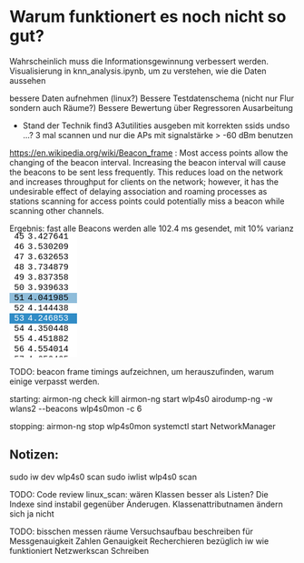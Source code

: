 # Warum funktionert es noch nicht so gut?
Wahrscheinlich muss die Informationsgewinnung verbessert werden.
Visualisierung in knn_analysis.ipynb, um zu verstehen, wie die Daten aussehen




bessere Daten aufnehmen (linux?)
Bessere Testdatenschema (nicht nur Flur sondern auch Räume?)
Bessere Bewertung über Regressoren
Ausarbeitung
- Stand der Technik find3
A3utilities ausgeben mit korrekten ssids undso
...?
3 mal scannen und nur die APs mit signalstärke > -60 dBm benutzen


https://en.wikipedia.org/wiki/Beacon_frame :
Most access points allow the changing of the beacon interval. Increasing the beacon interval will cause the beacons to be sent less frequently. This reduces load on the network and increases throughput for clients on the network; however, it has the undesirable effect of delaying association and roaming processes as stations scanning for access points could potentially miss a beacon while scanning other channels.

Ergebnis: fast alle Beacons werden alle 102.4 ms gesendet, mit 10% varianz
![Alt text](image.png)


TODO:
beacon frame timings aufzeichnen, um herauszufinden, warum einige verpasst werden.

starting:
airmon-ng check kill
airmon-ng start wlp4s0
airodump-ng -w wlans2 --beacons wlp4s0mon -c 6

stopping:
airmon-ng stop wlp4s0mon
systemctl start NetworkManager


## Notizen:
sudo iw dev wlp4s0 scan
sudo iwlist wlp4s0 scan

TODO: Code review linux_scan: wären Klassen besser als Listen? Die Indexe sind instabil gegenüber Änderugen. Klassenattributnamen ändern sich ja nicht


TODO: bisschen messen räume
Versuchsaufbau beschreiben für Messgenauigkeit
Zahlen Genauigkeit
Recherchieren bezüglich iw
wie funktioniert Netzwerkscan
Schreiben
